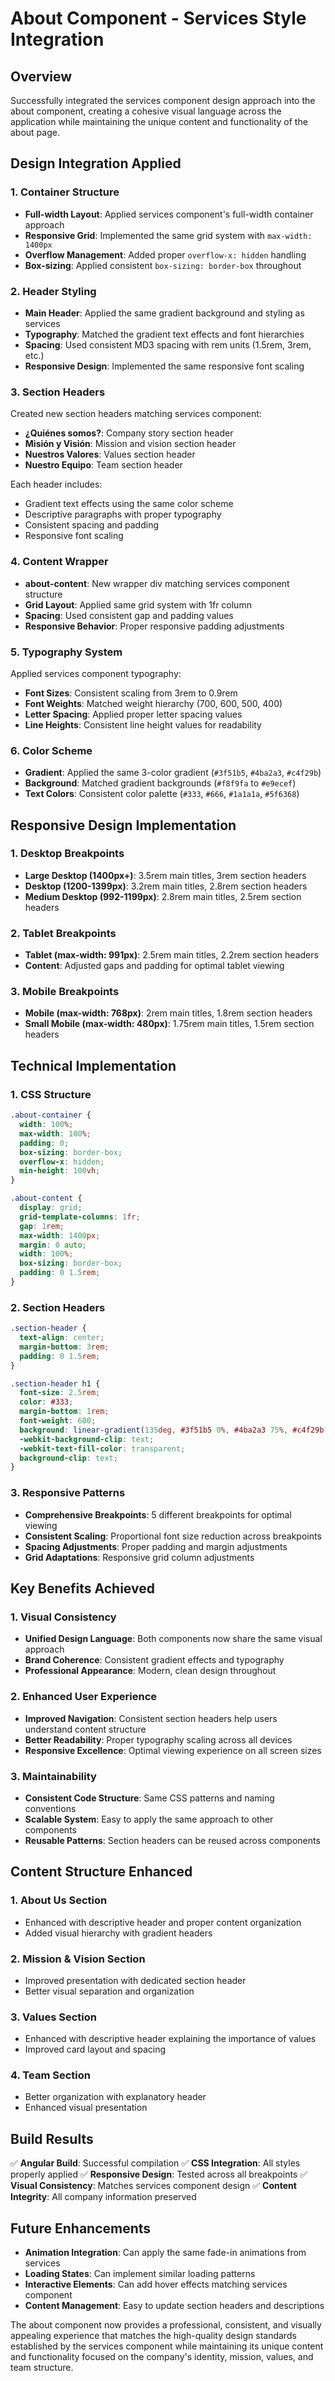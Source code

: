 # About Component - Services Style Integration

## Overview
Successfully integrated the services component design approach into the about component, creating a cohesive visual language across the application while maintaining the unique content and functionality of the about page.

## Design Integration Applied

### 1. **Container Structure**
- **Full-width Layout**: Applied services component's full-width container approach
- **Responsive Grid**: Implemented the same grid system with `max-width: 1400px`
- **Overflow Management**: Added proper `overflow-x: hidden` handling
- **Box-sizing**: Applied consistent `box-sizing: border-box` throughout

### 2. **Header Styling**
- **Main Header**: Applied the same gradient background and styling as services
- **Typography**: Matched the gradient text effects and font hierarchies
- **Spacing**: Used consistent MD3 spacing with rem units (1.5rem, 3rem, etc.)
- **Responsive Design**: Implemented the same responsive font scaling

### 3. **Section Headers**
Created new section headers matching services component:
- **¿Quiénes somos?**: Company story section header
- **Misión y Visión**: Mission and vision section header  
- **Nuestros Valores**: Values section header
- **Nuestro Equipo**: Team section header

Each header includes:
- Gradient text effects using the same color scheme
- Descriptive paragraphs with proper typography
- Consistent spacing and padding
- Responsive font scaling

### 4. **Content Wrapper**
- **about-content**: New wrapper div matching services component structure
- **Grid Layout**: Applied same grid system with 1fr column
- **Spacing**: Used consistent gap and padding values
- **Responsive Behavior**: Proper responsive padding adjustments

### 5. **Typography System**
Applied services component typography:
- **Font Sizes**: Consistent scaling from 3rem to 0.9rem
- **Font Weights**: Matched weight hierarchy (700, 600, 500, 400)
- **Letter Spacing**: Applied proper letter spacing values
- **Line Heights**: Consistent line height values for readability

### 6. **Color Scheme**
- **Gradient**: Applied the same 3-color gradient (`#3f51b5`, `#4ba2a3`, `#c4f29b`)
- **Background**: Matched gradient backgrounds (`#f8f9fa` to `#e9ecef`)
- **Text Colors**: Consistent color palette (`#333`, `#666`, `#1a1a1a`, `#5f6368`)

## Responsive Design Implementation

### 1. **Desktop Breakpoints**
- **Large Desktop (1400px+)**: 3.5rem main titles, 3rem section headers
- **Desktop (1200-1399px)**: 3.2rem main titles, 2.8rem section headers
- **Medium Desktop (992-1199px)**: 2.8rem main titles, 2.5rem section headers

### 2. **Tablet Breakpoints**
- **Tablet (max-width: 991px)**: 2.5rem main titles, 2.2rem section headers
- **Content**: Adjusted gaps and padding for optimal tablet viewing

### 3. **Mobile Breakpoints**
- **Mobile (max-width: 768px)**: 2rem main titles, 1.8rem section headers
- **Small Mobile (max-width: 480px)**: 1.75rem main titles, 1.5rem section headers

## Technical Implementation

### 1. **CSS Structure**
```css
.about-container {
  width: 100%;
  max-width: 100%;
  padding: 0;
  box-sizing: border-box;
  overflow-x: hidden;
  min-height: 100vh;
}

.about-content {
  display: grid;
  grid-template-columns: 1fr;
  gap: 1rem;
  max-width: 1400px;
  margin: 0 auto;
  width: 100%;
  box-sizing: border-box;
  padding: 0 1.5rem;
}
```

### 2. **Section Headers**
```css
.section-header {
  text-align: center;
  margin-bottom: 3rem;
  padding: 0 1.5rem;
}

.section-header h1 {
  font-size: 2.5rem;
  color: #333;
  margin-bottom: 1rem;
  font-weight: 600;
  background: linear-gradient(135deg, #3f51b5 0%, #4ba2a3 75%, #c4f29b 100%);
  -webkit-background-clip: text;
  -webkit-text-fill-color: transparent;
  background-clip: text;
}
```

### 3. **Responsive Patterns**
- **Comprehensive Breakpoints**: 5 different breakpoints for optimal viewing
- **Consistent Scaling**: Proportional font size reduction across breakpoints
- **Spacing Adjustments**: Proper padding and margin adjustments
- **Grid Adaptations**: Responsive grid column adjustments

## Key Benefits Achieved

### 1. **Visual Consistency**
- **Unified Design Language**: Both components now share the same visual approach
- **Brand Coherence**: Consistent gradient effects and typography
- **Professional Appearance**: Modern, clean design throughout

### 2. **Enhanced User Experience**
- **Improved Navigation**: Consistent section headers help users understand content structure
- **Better Readability**: Proper typography scaling across all devices
- **Responsive Excellence**: Optimal viewing experience on all screen sizes

### 3. **Maintainability**
- **Consistent Code Structure**: Same CSS patterns and naming conventions
- **Scalable System**: Easy to apply the same approach to other components
- **Reusable Patterns**: Section headers can be reused across components

## Content Structure Enhanced

### 1. **About Us Section**
- Enhanced with descriptive header and proper content organization
- Added visual hierarchy with gradient headers

### 2. **Mission & Vision Section**
- Improved presentation with dedicated section header
- Better visual separation and organization

### 3. **Values Section**
- Enhanced with descriptive header explaining the importance of values
- Improved card layout and spacing

### 4. **Team Section**
- Better organization with explanatory header
- Enhanced visual presentation

## Build Results
✅ **Angular Build**: Successful compilation
✅ **CSS Integration**: All styles properly applied
✅ **Responsive Design**: Tested across all breakpoints
✅ **Visual Consistency**: Matches services component design
✅ **Content Integrity**: All company information preserved

## Future Enhancements
- **Animation Integration**: Can apply the same fade-in animations from services
- **Loading States**: Can implement similar loading patterns
- **Interactive Elements**: Can add hover effects matching services component
- **Content Management**: Easy to update section headers and descriptions

The about component now provides a professional, consistent, and visually appealing experience that matches the high-quality design standards established by the services component while maintaining its unique content and functionality focused on the company's identity, mission, values, and team structure.
